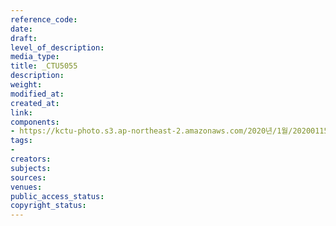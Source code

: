 ```yaml
---
reference_code: 
date: 
draft: 
level_of_description: 
media_type: 
title: _CTU5055
description: 
weight: 
modified_at: 
created_at: 
link: 
components:
- https://kctu-photo.s3.ap-northeast-2.amazonaws.com/2020년/1월/20200115_노동개악+분쇄!+노조+할+권리+쟁취!+영남대의료원+투쟁+승리!+민주노총+결의대회/_CTU5055.jpg
tags:
- 
creators: 
subjects: 
sources: 
venues: 
public_access_status: 
copyright_status: 
---
```

